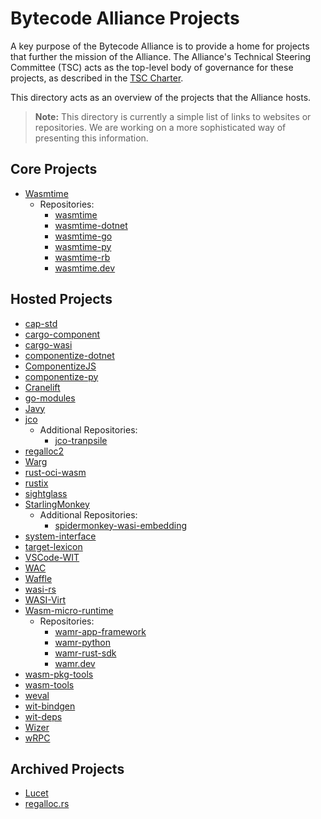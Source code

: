 # Bytecode Alliance Projects

A key purpose of the Bytecode Alliance is to provide a home for projects that further the mission of the Alliance. The Alliance's Technical Steering Committee (TSC) acts as the top-level body of governance for these projects, as described in the [TSC Charter](../TSC/charter.md#project-governance).

This directory acts as an overview of the projects that the Alliance hosts.

> **Note:** This directory is currently a simple list of links to websites or repositories. We are working on a more sophisticated way of presenting this information.

## Core Projects

 * [Wasmtime](https://wasmtime.dev/)
   * Repositories:
     * [wasmtime](https://github.com/bytecodealliance/wasmtime)
     * [wasmtime-dotnet](https://github.com/bytecodealliance/wasmtime-dotnet)
     * [wasmtime-go](https://github.com/bytecodealliance/wasmtime-go)
     * [wasmtime-py](https://github.com/bytecodealliance/wasmtime-py)
     * [wasmtime-rb](https://github.com/bytecodealliance/wasmtime-rb)
     * [wasmtime.dev](https://github.com/bytecodealliance/wasmtime.dev)

## Hosted Projects

 * [cap-std](https://github.com/bytecodealliance/cap-std)
 * [cargo-component](https://github.com/bytecodealliance/cargo-component)
 * [cargo-wasi](https://github.com/bytecodealliance/cargo-wasi)
 * [componentize-dotnet](https://github.com/bytecodealliance/componentize-dotnet/)
 * [ComponentizeJS](https://github.com/bytecodealliance/ComponentizeJS)
 * [componentize-py](https://github.com/bytecodealliance/componentize-py)
 * [Cranelift](https://cranelift.dev/)
 * [go-modules](https://github.com/bytecodealliance/go-modules)
 * [Javy](https://github.com/bytecodealliance/javy)
 * [jco](https://github.com/bytecodealliance/jco)
   * Additional Repositories:
     * [jco-tranpsile](https://github.com/bytecodealliance/jco/tree/main/packages/jco-transpile)
 * [regalloc2](https://github.com/bytecodealliance/regalloc2)
 * [Warg](https://github.com/bytecodealliance/registry)
 * [rust-oci-wasm](https://github.com/bytecodealliance/rust-oci-wasm)
 * [rustix](https://github.com/bytecodealliance/rustix)
 * [sightglass](https://github.com/bytecodealliance/sightglass)
 * [StarlingMonkey](https://github.com/bytecodealliance/StarlingMonkey)
   * Additional Repositories:
     * [spidermonkey-wasi-embedding](https://github.com/bytecodealliance/spidermonkey-wasi-embedding)
 * [system-interface](https://github.com/bytecodealliance/system-interface)
 * [target-lexicon](https://github.com/bytecodealliance/target-lexicon)
 * [VSCode-WIT](https://github.com/bytecodealliance/vscode-wit)
 * [WAC](https://github.com/bytecodealliance/wac)
 * [Waffle](https://github.com/bytecodealliance/waffle)
 * [wasi-rs](https://github.com/bytecodealliance/wasi-rs)
 * [WASI-Virt](https://github.com/bytecodealliance/WASI-Virt)
 * [Wasm-micro-runtime](https://bytecodealliance.github.io/wamr.dev/)
   * Repositories:
     * [wamr-app-framework](https://github.com/bytecodealliance/wamr-app-framework)
     * [wamr-python](https://github.com/bytecodealliance/wamr-python)
     * [wamr-rust-sdk](https://github.com/bytecodealliance/wamr-rust-sdk)
     * [wamr.dev](https://github.com/bytecodealliance/wamr.dev)
 * [wasm-pkg-tools](https://github.com/bytecodealliance/wasm-pkg-tools)
 * [wasm-tools](https://github.com/bytecodealliance/wasm-tools)
 * [weval](https://github.com/bytecodealliance/weval)
 * [wit-bindgen](https://github.com/bytecodealliance/wit-bindgen)
 * [wit-deps](https://github.com/bytecodealliance/wit-deps)
 * [Wizer](https://github.com/bytecodealliance/wizer)
 * [wRPC](https://github.com/bytecodealliance/wrpc)

## Archived Projects

 * [Lucet](https://github.com/bytecodealliance/lucet)
 * [regalloc.rs](https://github.com/bytecodealliance/regalloc.rs)
